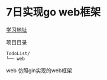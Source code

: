 # 7日实现go web框架

[学习地址](https://geektutu.com/post/gee.html)


项目目录
```text
TodoList/
└── web
```

web 仿照gin实现的web框架